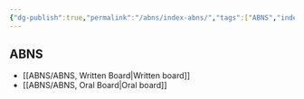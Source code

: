 ```yaml
---
{"dg-publish":true,"permalink":"/abns/index-abns/","tags":["ABNS","index"],"created":"2023-03-09T20:33:50.000-06:00","updated":"2023-05-26T13:04:03.526-05:00"}
---
```



## ABNS
- [[ABNS/ABNS, Written Board\|Written board]]
- [[ABNS/ABNS, Oral Board\|Oral board]]